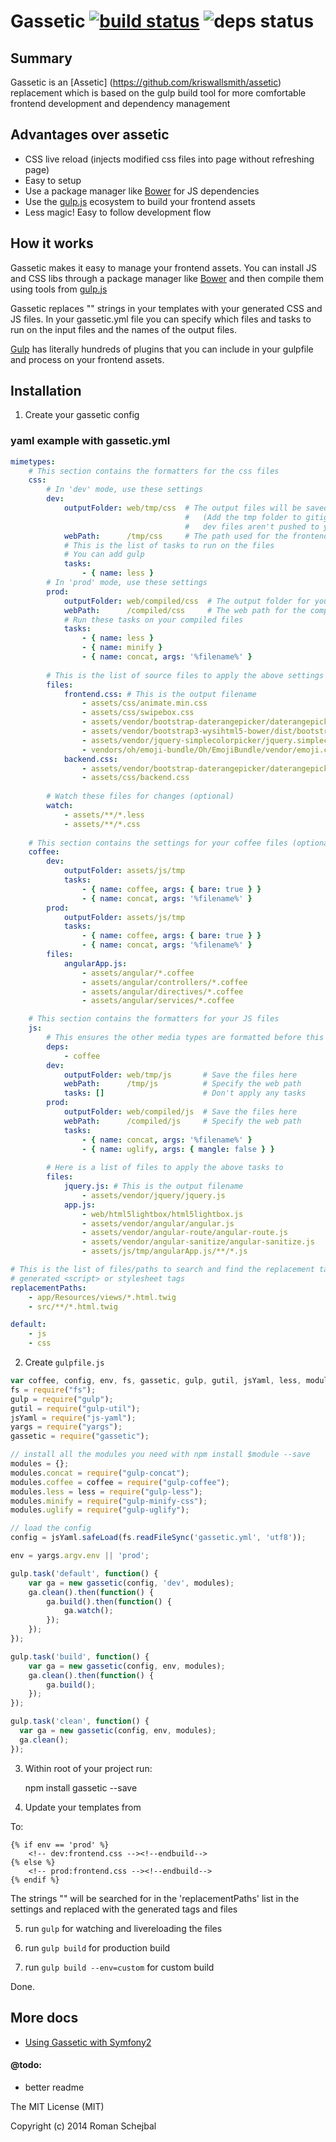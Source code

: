 # Gassetic [![build status](https://travis-ci.org/crossborne/gassetic.svg?branch=master)](https://travis-ci.org/crossborne/gassetic) ![deps status](https://david-dm.org/crossborne/gassetic.png)


## Summary
Gassetic is an [Assetic] (https://github.com/kriswallsmith/assetic) replacement which is based on the gulp build tool for more comfortable frontend development and dependency management

## Advantages over assetic
- CSS live reload (injects modified css files into page without refreshing page)
- Easy to setup
- Use a package manager like [Bower](http://bower.io/) for JS dependencies
- Use the [gulp.js](http://gulpjs.com/) ecosystem to build your frontend assets
- Less magic! Easy to follow development flow

## How it works

Gassetic makes it easy to manage your frontend assets. You can install JS and CSS libs through a package manager like [Bower](http://bower.io/) and then compile them using tools from [gulp.js](http://gulpjs.com)

Gassetic replaces "<!-- {env}:{filename} --><!-- endbuild -->" strings in your templates with your generated CSS and JS files. In your gassetic.yml file you can specify which files and tasks to run on the input files and the names of the output files.

[Gulp](http://gulpjs.com/plugins/) has literally hundreds of plugins that you can include in your gulpfile and process on your frontend assets.


## Installation

1) Create your gassetic config

### yaml example with gassetic.yml
```yml
mimetypes:
    # This section contains the formatters for the css files
    css:
        # In 'dev' mode, use these settings
        dev:
            outputFolder: web/tmp/css  # The output files will be saved here
                                       #   (Add the tmp folder to gitignore so that your
                                       #   dev files aren't pushed to your repo)
            webPath:      /tmp/css     # The path used for the frontend
            # This is the list of tasks to run on the files
            # You can add gulp 
            tasks:
                - { name: less }
        # In 'prod' mode, use these settings
        prod:
            outputFolder: web/compiled/css  # The output folder for your saving your compiled files
            webPath:      /compiled/css     # The web path for the compiled files
            # Run these tasks on your compiled files
            tasks:
                - { name: less }
                - { name: minify }
                - { name: concat, args: '%filename%' }
                
        # This is the list of source files to apply the above settings
        files:
            frontend.css: # This is the output filename
                - assets/css/animate.min.css
                - assets/css/swipebox.css
                - assets/vendor/bootstrap-daterangepicker/daterangepicker-bs3.css
                - assets/vendor/bootstrap3-wysihtml5-bower/dist/bootstrap3-wysihtml5.css
                - assets/vendor/jquery-simplecolorpicker/jquery.simplecolorpicker.css
                - vendors/oh/emoji-bundle/Oh/EmojiBundle/vendor/emoji.css
            backend.css:
                - assets/vendor/bootstrap-daterangepicker/daterangepicker-bs3.css
                - assets/css/backend.css
                
        # Watch these files for changes (optional)
        watch:
            - assets/**/*.less
            - assets/**/*.css
            
    # This section contains the settings for your coffee files (optional)
    coffee:
        dev:
            outputFolder: assets/js/tmp
            tasks:
                - { name: coffee, args: { bare: true } }
                - { name: concat, args: '%filename%' }
        prod:
            outputFolder: assets/js/tmp
            tasks:
                - { name: coffee, args: { bare: true } }
                - { name: concat, args: '%filename%' }
        files:
            angularApp.js:
                - assets/angular/*.coffee
                - assets/angular/controllers/*.coffee
                - assets/angular/directives/*.coffee
                - assets/angular/services/*.coffee

    # This section contains the formatters for your JS files
    js:
        # This ensures the other media types are formatted before this (optional)
        deps:
            - coffee
        dev:
            outputFolder: web/tmp/js       # Save the files here
            webPath:      /tmp/js          # Specify the web path
            tasks: []                      # Don't apply any tasks
        prod:
            outputFolder: web/compiled/js  # Save the files here
            webPath:      /compiled/js     # Specify the web path
            tasks:
                - { name: concat, args: '%filename%' }
                - { name: uglify, args: { mangle: false } }
        
        # Here is a list of files to apply the above tasks to
        files:
            jquery.js: # This is the output filename
                - assets/vendor/jquery/jquery.js
            app.js:
                - web/html5lightbox/html5lightbox.js
                - assets/vendor/angular/angular.js
                - assets/vendor/angular-route/angular-route.js
                - assets/vendor/angular-sanitize/angular-sanitize.js
                - assets/js/tmp/angularApp.js/**/*.js

# This is the list of files/paths to search and find the replacement tags to insert the
# generated <script> or stylesheet tags
replacementPaths:
    - app/Resources/views/*.html.twig
    - src/**/*.html.twig

default:
    - js
    - css
```

2) Create ```gulpfile.js```
```js
var coffee, config, env, fs, gassetic, gulp, gutil, jsYaml, less, modules, yargs;
fs = require("fs");
gulp = require("gulp");
gutil = require("gulp-util");
jsYaml = require("js-yaml");
yargs = require("yargs");
gassetic = require("gassetic");

// install all the modules you need with npm install $module --save
modules = {};
modules.concat = require("gulp-concat");
modules.coffee = coffee = require("gulp-coffee");
modules.less = less = require("gulp-less");
modules.minify = require("gulp-minify-css");
modules.uglify = require("gulp-uglify");

// load the config
config = jsYaml.safeLoad(fs.readFileSync('gassetic.yml', 'utf8'));

env = yargs.argv.env || 'prod';

gulp.task('default', function() {
	var ga = new gassetic(config, 'dev', modules);
	ga.clean().then(function() {
		ga.build().then(function() {
			ga.watch();
		});
	});
});

gulp.task('build', function() {
	var ga = new gassetic(config, env, modules);
	ga.clean().then(function() {
		ga.build();
	});
});

gulp.task('clean', function() {
  var ga = new gassetic(config, env, modules);
  ga.clean();
});

```

3) Within root of your project run:

	npm install gassetic --save

4) Update your templates from

	<link rel="stylesheet" ...

To:

	{% if env == 'prod' %}
		<!-- dev:frontend.css --><!--endbuild-->
	{% else %}
		<!-- prod:frontend.css --><!--endbuild-->
	{% endif %}

The strings "<!-- {environment}:{filename} --><!-- endbuild -->" will be searched for in the 'replacementPaths' list in the settings and replaced with the generated tags and files

5) run ```gulp``` for watching and livereloading the files

6) run ```gulp build``` for production build

7) run ```gulp build --env=custom``` for custom build

Done.

## More docs

- [Using Gassetic with Symfony2](https://github.com/ollietb/gassetic/blob/master/Resources/doc/GasseticAndSymfony2.md)

#### @todo:
- better readme

The MIT License (MIT)

Copyright (c) 2014 Roman Schejbal
